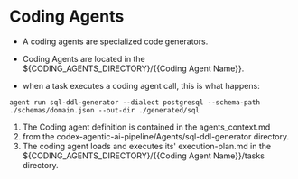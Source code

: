 # Coding Agents


- A coding agents are specialized code generators.

- Coding Agents are located in the ${CODING_AGENTS_DIRECTORY}/{{Coding Agent Name}}.  

- when a task executes a coding agent call, this is what happens:

```text
agent run sql-ddl-generator --dialect postgresql --schema-path ./schemas/domain.json --out-dir ./generated/sql
```

1. The Coding agent definition is contained in the agents_context.md 
2. from the codex-agentic-ai-pipeline/Agents/sql-ddl-generator directory.
2. The coding agent loads and executes its' execution-plan.md in the ${CODING_AGENTS_DIRECTORY}/{{Coding Agent Name}}/tasks directory.